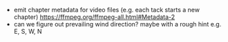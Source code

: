 * emit chapter metadata for video files 
  (e.g. each tack starts a new chapter)
  https://ffmpeg.org/ffmpeg-all.html#Metadata-2
* can we figure out prevailing wind direction? maybe with a rough hint e.g. E, S, W, N